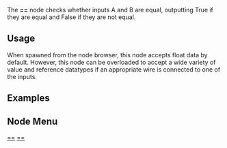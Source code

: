 <languages></languages>

The **==** node checks whether inputs A and B are equal, outputting True
if they are equal and False if they are not equal.

## Usage

When spawned from the node browser, this node accepts float data by
default. However, this node can be overloaded to accept a wide variety
of value and reference datatypes if an appropriate wire is connected to
one of the inputs.

## Examples

## Node Menu

[==](Category:Protoflux{{#translation:}} "wikilink")
[==](Category:Protoflux:Operators{{#translation:}} "wikilink")